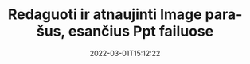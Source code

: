 ---
############################# Static ############################
layout: "auto-gen-signature"
date: 2022-03-01T15:12:22
draft: false
operation: Update
signaturetype: Image
fileformat: Ppt
productName: Java
lang: lt
productCode: java
otherformats: pdf doc docx docm dot dotm dotx odt ott rtf xls xlsx xlsm xlsb csv ods ots xltx xltm ppt pptx pps ppsx odp otp potx potm pptm ppsm
breadcrumb: Put Image signature on Ppt for Java

############################# Head ############################
head_title: "Atnaujinkite Image parašus, pateiktus Ppt failuose naudodami Java"
head_description: "Naudokite paprastą ir lengvai suprantamą Java kodą Image parašų atnaujinimui pasirašytuose Ppt dokumentuose."

############################# Header ############################
title: "Redaguoti ir atnaujinti Image parašus, esančius Ppt failuose"
description: "API, skirta Java, teikia Image parašų atnaujinimo funkciją Ppt dokumentuose. Greitai ir lengvai atnaujinkite el. parašus savo Ppt dokumentuose naudodami kelias Java kodo eilutes."
bg_image: "https://cms.admin.containerize.com/templates/aspose/App_Themes/V3/images/bg/header1.png"
bg_overlay: false
button:
    enable: true

############################# SubMenu ############################
submenu:
    enable: true

    left:
        img_alt: "GroupDocs.Signature for Java"
        image: "https://cms.admin.containerize.com/templates/groupdocs/images/product-logos/90x90-noborder/groupdocs-signature-java.png"
        product: "GroupDocs.Signature"
        platform: "Java"



############################# About ############################
about:
    enable: true
    title: "Sužinokite apie GroupDocs.Signature for Java API funkcijas"
    content: |
        [GroupDocs.Signature for Java](https://products.groupdocs.com/signature/java/) API funkcija apima daugybę priemonių, skirtų apdoroti pageidaujamų formatų dokumentus naudojant elektroninius parašus. Palaikomas platus el. parašų spektras, pavyzdžiui, tekstai, vaizdai, skaitmeniniai sertifikatai, brūkšniniai kodai, QR kodai, antspaudai ar metaduomenys. Klientai gali pridėti, pašalinti, redaguoti, patvirtinti arba ieškoti skaitmeninių parašų PDF, MS Word dokumentuose, MS Excel darbaknygėse, MS PowerPoint pristatymuose, Adobe Photoshop failuose ir įvairiuose vaizdo formatuose. Yra daug naudingų funkcijų ir nustatymų.
    

############################# Steps ############################
steps:
    enable: true
    title_left: "Kaip pakeisti Image parašus Ppt dokumente"
    content_left: |
        [GroupDocs.Signature for Java](https://products.groupdocs.com/signature/java/) apima naudingų funkcijų, pvz., Image parašų, esančių Ppt dokumentuose, atnaujinimas. Tai leidžia pakeisti parašo funkcijas be papildomo kodo.
        
        * Norėdami pradėti, sukurkite parašo objektą, kuris kaip konstruktoriaus parametro kelias į dokumentą, kuris turėtų būti atnaujintas.
        * Tada sukurkite atitinkamą konkretų parašo objektą ir nustatykite jo identifikatorių bei savybes, kurias reikia pakeisti.
        * Galiausiai iškvieskite parašo atnaujinimo metodą, perduodant tam tikrą parašo objektą.
        * Apdorokite rezultatų atnaujinimą pagal jūsų pranešimą.

    title_right: "Sistemos reikalavimai"
    content_right: |
        GroupDocs.Signature for Java palaikomos visose pagrindinėse platformose ir operacinėse sistemose. Prieš vykdydami toliau pateiktą kodą, įsitikinkite, kad jūsų sistemoje yra įdiegtos šios būtinos sąlygos.

        * Operacinės sistemos: Microsoft Windows, Linux, MacOS
        * Kūrimo aplinkos: NetBeans, Intellij IDEA, Eclipse, etc.
        * Java runtime: J2SE 6.0 and above
        * Atsisiųskite naujausią GroupDocs.Signature for Java versiją iš [Maven](https://repository.groupdocs.com/webapp/#/artifacts/browse/tree/General/repo/com/groupdocs/groupdocs-signature)
         
    code: |
        ```java    
                
        // Set up input Ppt file
        String filePath = "input.ppt";
        // Set up output file
        String outputFilePath = "output.ppt";

        // Instantiate Signature for input file
        Signature signature = new Signature(filePath);

        // Id of signature which is supposed to be updated
        // such Id might be got as a result of search operation
        String id = "ff988ab1-7403-4c8d-8db7-f2a56b9f8530";

        // provide signature features to update
        // set up particular signature id
        ImageSignature signatureToUpdate = new ImageSignature(id);

        // specify signature width
        signatureToUpdate.setWidth(170);
        // specify signature height
        signatureToUpdate.setHeight(250);
        // set left position
        signatureToUpdate.setLeft(10);
        // set top position
        signatureToUpdate.setTop(10);

        // update signature
        Boolean updateResult = signature.update(outputFilePath, signatureToUpdate);

        // process updation result
        if (updateResult)
        {
                System.out.println("Signature was updated successfully!");
        }
        ```

############################# Demos ############################
demos:
    enable: true
    title: "Image parašų atnaujinimas dokumento puslapiuose – tiesioginė demonstracija"
    content: |
       Šiuo metu redaguokite įvairius elektroninius Ppt dokumento parašus apsilankę [GroupDocs.Signature App](https://products.groupdocs.app/signature/family) svetainėje.          

############################# More Formats ############################
more_formats:
    enable: true
    title: "Atnaujinkite įvairius Image parašus naudodami Java"
    content: |
        "Skaitmeninių parašų, kurie dedami į įvairius dokumentų formatus, redagavimas. Atnaujinkite parašų duomenis be papildomo kodo."
    format: 
       
       
back_to_top:
    enable: true
---